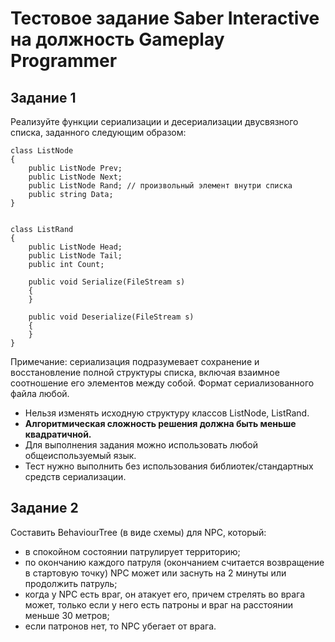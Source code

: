 # Тестовое задание Saber Interactive на должность Gameplay Programmer

## Задание 1

Реализуйте функции сериализации и десериализации двусвязного списка, заданного следующим образом:

    class ListNode
    {
        public ListNode Prev;
        public ListNode Next;
        public ListNode Rand; // произвольный элемент внутри списка
        public string Data;
    }


    class ListRand
    {
        public ListNode Head;
        public ListNode Tail;
        public int Count;

        public void Serialize(FileStream s)
        {
        }

        public void Deserialize(FileStream s)
        {
        }
    }

Примечание: сериализация подразумевает сохранение и восстановление полной структуры списка, включая взаимное соотношение его элементов между собой.  Формат сериализованного файла любой.
* Нельзя изменять исходную структуру классов ListNode, ListRand.
* **Алгоритмическая сложность решения должна быть меньше квадратичной.**
* Для выполнения задания можно использовать любой общеиспользуемый язык.
* Тест нужно выполнить без использования библиотек/стандартных средств сериализации.

## Задание 2

Составить BehaviourTree (в виде схемы) для NPC, который:
* в спокойном состоянии патрулирует территорию;
* по окончанию каждого патруля (окончанием считается возвращение в стартовую точку) NPC может или заснуть на 2 минуты или продолжить патруль;
* когда у NPC есть враг, он  атакует его, причем стрелять во врага может, только если у него есть патроны и враг на расстоянии меньше 30 метров;
* если патронов нет, то NPC убегает от врага.
